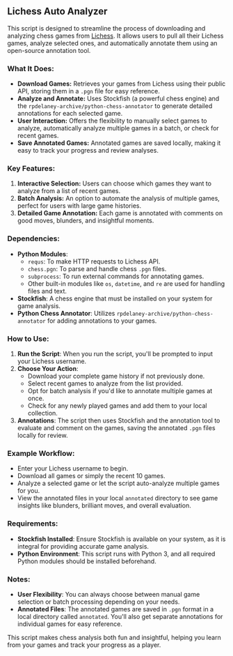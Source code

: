 ## Lichess Auto Analyzer 

This script is designed to streamline the process of downloading and analyzing chess games from [Lichess](https://lichess.org). It allows users to pull all their Lichess games, analyze selected ones, and automatically annotate them using an open-source annotation tool.

### What It Does:
- **Download Games:** Retrieves your games from Lichess using their public API, storing them in a `.pgn` file for easy reference.
- **Analyze and Annotate:** Uses Stockfish (a powerful chess engine) and the `rpdelaney-archive/python-chess-annotator` to generate detailed annotations for each selected game.
- **User Interaction:** Offers the flexibility to manually select games to analyze, automatically analyze multiple games in a batch, or check for recent games.
- **Save Annotated Games:** Annotated games are saved locally, making it easy to track your progress and review analyses.

### Key Features:
1. **Interactive Selection:** Users can choose which games they want to analyze from a list of recent games.
2. **Batch Analysis:** An option to automate the analysis of multiple games, perfect for users with large game histories.
3. **Detailed Game Annotation:** Each game is annotated with comments on good moves, blunders, and insightful moments.

### Dependencies:
- **Python Modules**: 
  - `requs`: To make HTTP requests to Lichess API.
  - `chess.pgn`: To parse and handle chess `.pgn` files.
  - `subprocess`: To run external commands for annotating games.
  - Other built-in modules like `os`, `datetime`, and `re` are used for handling files and text.
- **Stockfish**: A chess engine that must be installed on your system for game analysis.
- **Python Chess Annotator**: Utilizes `rpdelaney-archive/python-chess-annotator` for adding annotations to your games.

### How to Use:
1. **Run the Script**: When you run the script, you'll be prompted to input your Lichess username.
2. **Choose Your Action**:
   - Download your complete game history if not previously done.
   - Select recent games to analyze from the list provided.
   - Opt for batch analysis if you'd like to annotate multiple games at once.
   - Check for any newly played games and add them to your local collection.
3. **Annotations**: The script then uses Stockfish and the annotation tool to evaluate and comment on the games, saving the annotated `.pgn` files locally for review.

### Example Workflow:
- Enter your Lichess username to begin.
- Download all games or simply the recent 10 games.
- Analyze a selected game or let the script auto-analyze multiple games for you.
- View the annotated files in your local `annotated` directory to see game insights like blunders, brilliant moves, and overall evaluation.

### Requirements:
- **Stockfish Installed**: Ensure Stockfish is available on your system, as it is integral for providing accurate game analysis.
- **Python Environment**: This script runs with Python 3, and all required Python modules should be installed beforehand.

### Notes:
- **User Flexibility**: You can always choose between manual game selection or batch processing depending on your needs.
- **Annotated Files**: The annotated games are saved in `.pgn` format in a local directory called `annotated`. You'll also get separate annotations for individual games for easy reference.

This script makes chess analysis both fun and insightful, helping you learn from your games and track your progress as a player.


